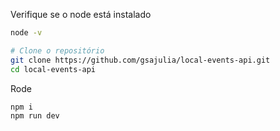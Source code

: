 Verifique se o node está instalado

```bash
node -v
```

```bash
# Clone o repositório
git clone https://github.com/gsajulia/local-events-api.git
cd local-events-api
```

Rode

```bash
npm i
npm run dev
```

